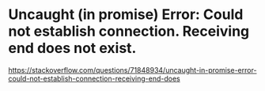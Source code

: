# Uncaught (in promise) Error: Could not establish connection. Receiving end does not exist.

https://stackoverflow.com/questions/71848934/uncaught-in-promise-error-could-not-establish-connection-receiving-end-does